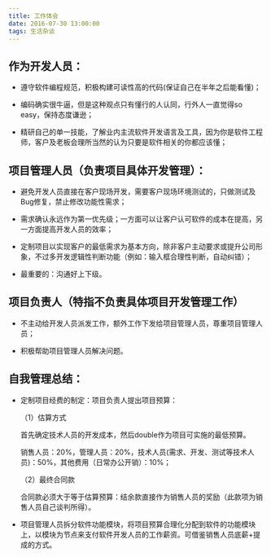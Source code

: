 ```yaml
---
title: 工作体会
date: 2016-07-30 13:00:00
tags: 生活杂谈
---
```


## 作为开发人员：

- 遵守软件编程规范，积极构建可读性高的代码(保证自己在半年之后能看懂)；

- 编码确实很牛逼，但是这种观点只有懂行的人认同，行外人一直觉得so easy，保持态度谦逊；

- 精研自己的单一技能，了解业内主流软件开发语言及工具，因为你是软件工程师，客户及老板会理所当然的认为只要是软件相关的你都应该懂；



## 项目管理人员（负责项目具体开发管理）：

- 避免开发人员直接在客户现场开发，需要客户现场环境测试的，只做测试及Bug修复，禁止修改功能性需求；

- 需求确认永远作为第一优先级；一方面可以让客户认可软件的成本在提高，另一方面提高开发人员的效率；

- 定制项目以实现客户的最低需求为基本方向，除非客户主动要求或提升公司形象，不过多开发逻辑性判断功能（例如：输入框合理性判断，自动纠错）；

- 最重要的：沟通好上下级。

## 项目负责人（特指不负责具体项目开发管理工作）

- 不主动给开发人员派发工作，额外工作下发给项目管理人员，尊重项目管理人员；

- 积极帮助项目管理人员解决问题。



## 自我管理总结：

- 定制项目经费的制定：项目负责人提出项目预算：

  （1）估算方式

    首先确定技术人员的开发成本，然后double作为项目可实施的最低预算。

    销售人员：20%，管理人员：20%，技术人员(需求、开发、测试等技术人员)：50%，其他费用（日常办公开销）：10%；

   （2）最终合同款

    合同款必须大于等于估算预算：结余款直接作为销售人员的奖励（此款项为销售人员自己谈判所得）。

- 项目管理人员拆分软件功能模块，将项目预算合理化分配到软件的功能模块上，以模块为节点来支付软件开发人员的工作薪资。可借鉴销售人员底薪+提成的方式。
